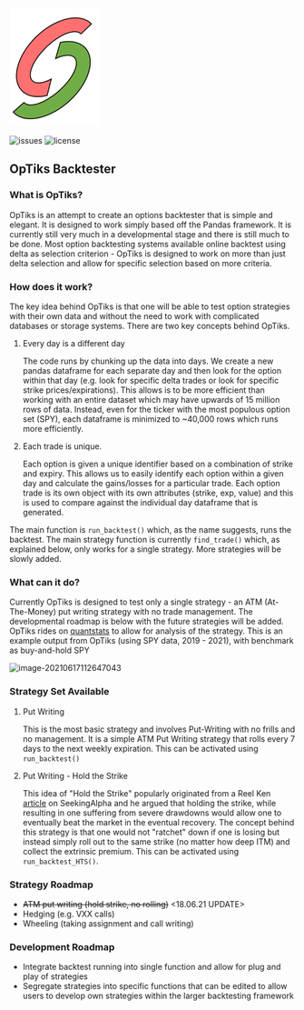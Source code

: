 

![Backtester](https://github.com/zachlim98/optiks-bt/blob/main/resources/logo.png)

![issues](https://img.shields.io/github/issues/zachlim98/optiks-bt) ![license](https://img.shields.io/github/license/zachlim98/optiks-bt)



## OpTiks Backtester

### What is OpTiks?

OpTiks is an attempt to create an options backtester that is simple and elegant. It is designed to work simply based off the Pandas framework. It is currently still very much in a developmental stage and there is still much to be done. Most option backtesting systems available online backtest using delta as selection criterion - OpTiks is designed to work on more than just delta selection and allow for specific selection based on more criteria. 

### How does it work?

The key idea behind OpTiks is that one will be able to test option strategies with their own data and without the need to work with complicated databases or storage systems. There are two key concepts behind OpTiks.

1. Every day is a different day

   The code runs by chunking up the data into days. We create a new pandas dataframe for each separate day and then look for the option within that day (e.g. look for specific delta trades or look for specific strike prices/expirations). This allows is to be more efficient than working with an entire dataset which may have upwards of 15 million rows of data. Instead, even for the ticker with the most populous option set (SPY), each dataframe is minimized to ~40,000 rows which runs more efficiently. 

2. Each trade is unique.

   Each option is given a unique identifier based on a combination of strike and expiry. This allows us to easily identify each option within a given day and calculate the gains/losses for a particular trade. Each option trade is its own object with its own attributes (strike, exp, value) and this is used to compare against the individual day dataframe that is generated. 

The main function is `run_backtest()` which, as the name suggests, runs the backtest. The main strategy function is currently `find_trade()` which, as explained below, only works for a single strategy. More strategies will be slowly added. 

### What can it do?

Currently OpTiks is designed to test only a single strategy - an ATM (At-The-Money) put writing strategy with no trade management. The developmental roadmap is below with the future strategies will be added. OpTiks rides on [quantstats](https://github.com/ranaroussi/quantstats) to allow for analysis of the strategy. This is an example output from OpTiks (using SPY data, 2019 - 2021), with benchmark as buy-and-hold SPY

![image-20210617112647043](https://user-images.githubusercontent.com/68678549/122326955-b1fe2e00-cf5f-11eb-97c8-65f6297486b7.png)

### Strategy Set Available

1. Put Writing

   This is the most basic strategy and involves Put-Writing with no frills and no management. It is a simple ATM Put Writing strategy that rolls every 7 days to the next weekly expiration. This can be activated using `run_backtest()`

2. Put Writing - Hold the Strike

   This idea of "Hold the Strike" popularly originated from a Reel Ken [article](https://seekingalpha.com/article/4210320-selling-puts-good-bad-and-ugly) on SeekingAlpha and he argued that holding the strike, while resulting in one suffering from severe drawdowns would allow one to eventually beat the market in the eventual recovery. The concept behind this strategy is that one would not "ratchet" down if one is losing but instead simply roll out to the same strike (no matter how deep ITM) and collect the extrinsic premium. This can be activated using `run_backtest_HTS()`. 

### Strategy Roadmap

- ~~ATM put writing (hold strike, no rolling)~~ <18.06.21 UPDATE>
- Hedging (e.g. VXX calls)
- Wheeling (taking assignment and call writing)

### Development Roadmap

- Integrate backtest running into single function and allow for plug and play of strategies 
- Segregate strategies into specific functions that can be edited to allow users to develop own strategies within the larger backtesting framework 
